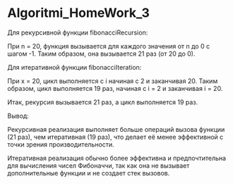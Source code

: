 # Algoritmi_HomeWork_3
Для рекурсивной функции fibonacciRecursion:

При n = 20, функция вызывается для каждого значения от n до 0 с шагом -1. Таким образом, она вызывается 21 раз (от 20 до 0).

Для итеративной функции fibonacciIteration:

При x = 20, цикл выполняется с i начиная с 2 и заканчивая 20. Таким образом, цикл выполняется 19 раз, начиная с i = 2 и заканчивая i = 20.

Итак, рекурсия вызывается 21 раз, а цикл выполняется 19 раз.

Вывод:

Рекурсивная реализация выполняет больше операций вызова функции (21 раз), чем итеративная (19 раз), что делает её менее эффективной с точки зрения производительности.

Итеративная реализация обычно более эффективна и предпочтительна для вычисления чисел Фибоначчи, так как она не вызывает дополнительные функции и не создает стек вызовов.
